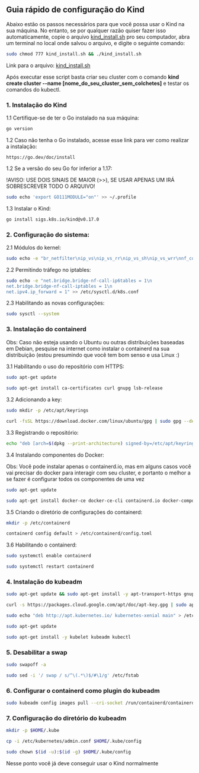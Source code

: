 ## Guia rápido de configuração do Kind

Abaixo estão os passos necessários para que você possa usar o Kind na sua máquina. No entanto, se por qualquer razão quiser fazer isso automaticamente, copie o arquivo [kind_install.sh](https://github.com/Siluryan/Diversos/blob/main/Kubernetes/LinksUteis/kind_install.sh) pro seu computador, abra um terminal no local onde salvou o arquivo, e digite o seguinte comando:

```bash
sudo chmod 777 kind_install.sh && ./kind_install.sh
```

Link para o arquivo: [kind_install.sh](https://github.com/Siluryan/Diversos/blob/main/Kubernetes/LinksUteis/kind_install.sh)

Após executar esse script basta criar seu cluster com o comando **kind create cluster --name [nome_do_seu_cluster_sem_colchetes]** e testar os comandos do kubectl.

### 1. Instalação do Kind


1.1 Certifique-se de ter o Go instalado na sua máquina:

```bash
go version
```

1.2 Caso não tenha o Go instalado, acesse esse link para ver como realizar a instalação:

```
https://go.dev/doc/install
```

1.2 Se a versão do seu Go for inferior a 1.17:
    
!AVISO: USE DOIS SINAIS DE MAIOR (>>), SE USAR APENAS UM IRÁ SOBRESCREVER TODO O ARQUIVO!
        
```bash
sudo echo 'export GO111MODULE="on"' >> ~/.profile 
```	

1.3 Instalar o Kind:

```bash
go install sigs.k8s.io/kind@v0.17.0
```
	
### 2. Configuração do sistema: 

2.1 Módulos do kernel:

```bash
sudo echo -e "br_netfilter\nip_vs\nip_vs_rr\nip_vs_sh\nip_vs_wrr\nnf_conntrack_ipv4\noverlay" >> /etc/modules-load.d/k8s.conf
```

2.2 Permitindo tráfego no iptables:

```bash
sudo echo -e "net.bridge.bridge-nf-call-ip6tables = 1\n
net.bridge.bridge-nf-call-iptables = 1\n
net.ipv4.ip_forward = 1" >> /etc/sysctl.d/k8s.conf
```

2.3 Habilitando as novas configurações:

```bash
sudo sysctl --system
```

### 3. Instalação do containerd

Obs: Caso não esteja usando o Ubuntu ou outras distribuições baseadas em Debian, pesquise na internet como instalar o containerd na sua distribuição (estou presumindo que você tem bom senso e usa Linux :)


3.1 Habilitando o uso do repositório com HTTPS:

```bash
sudo apt-get update
    
sudo apt-get install ca-certificates curl gnupg lsb-release
```

3.2 Adicionando a key:	

```bash 	
sudo mkdir -p /etc/apt/keyrings

curl -fsSL https://download.docker.com/linux/ubuntu/gpg | sudo gpg --dearmor -o /etc/apt/keyrings/docker.gpg
``` 

3.3 Registrando o repositório:

```bash 	
echo "deb [arch=$(dpkg --print-architecture) signed-by=/etc/apt/keyrings/docker.gpg] https://download.docker.com/linux/ubuntu $(lsb_release -cs) stable" | sudo tee /etc/apt/sources.list.d/docker.list > /dev/null
```

3.4 Instalando componentes do Docker:

Obs: Você pode instalar apenas o containerd.io, mas em alguns casos você vai precisar do docker para interagir com seu cluster, e portanto o melhor a se fazer é configurar todos os componentes de uma vez

```bash
sudo apt-get update

sudo apt-get install docker-ce docker-ce-cli containerd.io docker-compose-plugin
```

3.5 Criando o diretório de configurações do containerd:

```bash	
mkdir -p /etc/containerd

containerd config default > /etc/containerd/config.toml
```

3.6 Habilitando o containerd:

```bash	
sudo systemctl enable containerd

sudo systemctl restart containerd
```

### 4. Instalação do kubeadm

```bash
sudo apt-get update && sudo apt-get install -y apt-transport-https gnupg2

curl -s https://packages.cloud.google.com/apt/doc/apt-key.gpg | sudo apt-key add -

sudo echo "deb http://apt.kubernetes.io/ kubernetes-xenial main" > /etc/apt/sources.list.d/kubernetes.list

sudo apt-get update

sudo apt-get install -y kubelet kubeadm kubectl	
```

### 5. Desabilitar a swap

```bash
sudo swapoff -a

sudo sed -i '/ swap / s/^\(.*\)$/#\1/g' /etc/fstab
```

### 6. Configurar o containerd como plugin do kubeadm

```bash
sudo kubeadm config images pull --cri-socket /run/containerd/containerd.sock
```

### 7. Configuração do diretório do kubeadm

```bash
mkdir -p $HOME/.kube

cp -i /etc/kubernetes/admin.conf $HOME/.kube/config

sudo chown $(id -u):$(id -g) $HOME/.kube/config
```

Nesse ponto você já deve conseguir usar o Kind normalmente
	



	
	
	
	
